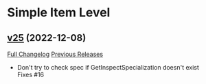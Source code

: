 # Simple Item Level

## [v25](https://github.com/kemayo/wow-simpleitemlevel/tree/v25) (2022-12-08)
[Full Changelog](https://github.com/kemayo/wow-simpleitemlevel/compare/v24...v25) [Previous Releases](https://github.com/kemayo/wow-simpleitemlevel/releases)

- Don't try to check spec if GetInspectSpecialization doesn't exist  
    Fixes #16  
